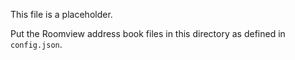 This file is a placeholder.

Put the Roomview address book files in this directory as defined in `config.json`.
